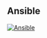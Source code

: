 Ansible
-------

[![Ansible](https://skillicons.dev/icons?i=ansible&theme=light)](https://skillicons.dev) <br>
